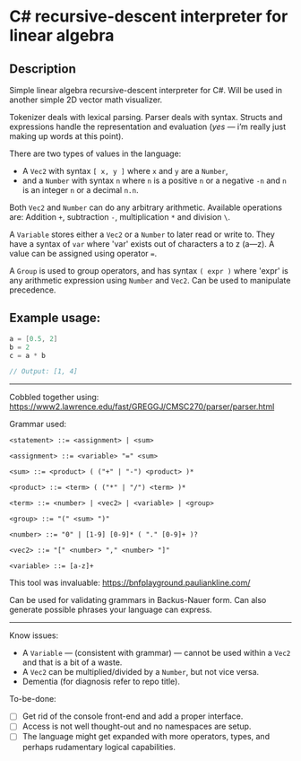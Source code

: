 # C# recursive-descent interpreter for linear algebra

## Description
Simple linear algebra recursive-descent interpreter for C#. Will be used in another simple 2D vector math visualizer. 

Tokenizer deals with lexical parsing. Parser deals with syntax. Structs and expressions handle the representation and evaluation (*yes* — i’m really just making up words at this point).

There are two types of values in the language: 
* A `Vec2` with syntax `[ x, y ]` where `x` and `y` are a `Number`,
* and a `Number` with syntax `n` where `n` is a positive `n` or a negative `-n` and `n` is an integer `n` or a decimal `n.n`.

Both `Vec2` and `Number` can do any arbitrary arithmetic. Available operations are: Addition `+`, subtraction `-`, multiplication `*` and division `\`.

A `Variable` stores either a `Vec2` or a `Number` to later read or write to. They have a syntax of `var` where 'var' exists out of characters a to z (a—z). A value can be assigned using operator `=`.

A `Group` is used to group operators, and has syntax `( expr )` where 'expr' is any arithmetic expression using `Number` and `Vec2`. Can be used to manipulate precedence.

## Example usage:
``` csharp
a = [0.5, 2]
b = 2
c = a * b

// Output: [1, 4]
```

---

Cobbled together using: https://www2.lawrence.edu/fast/GREGGJ/CMSC270/parser/parser.html

Grammar used: 

```ebnf
<statement> ::= <assignment> | <sum>
  
<assignment> ::= <variable> "=" <sum>
  
<sum> ::= <product> ( ("+" | "-") <product> )*
  
<product> ::= <term> ( ("*" | "/") <term> )*
  
<term> ::= <number> | <vec2> | <variable> | <group>
  
<group> ::= "(" <sum> ")"
  
<number> ::= "0" | [1-9] [0-9]* ( "." [0-9]+ )?
  
<vec2> ::= "[" <number> "," <number> "]"
  
<variable> ::= [a-z]+
```

This tool was invaluable: https://bnfplayground.pauliankline.com/

Can be used for validating grammars in Backus-Nauer form. Can also generate possible phrases your language can express.

---

Know issues:
* A `Variable` — (consistent with grammar) — cannot be used within a `Vec2` and that is a bit of a waste.
* A `Vec2` can be multiplied/divided by a `Number`, but not vice versa.
* Dementia (for diagnosis refer to repo title).

To-be-done:
- [ ] Get rid of the console front-end and add a proper interface.
- [ ] Access is not well thought-out and no namespaces are setup. 
- [ ] The language might get expanded with more operators, types, and perhaps rudamentary logical capabilities. 
